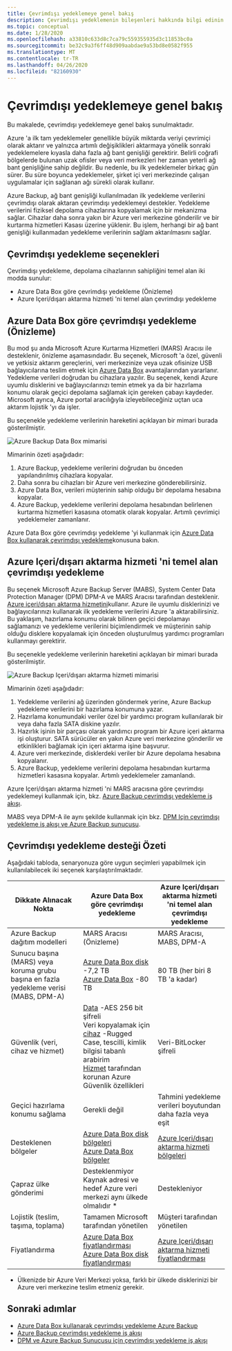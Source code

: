 ```yaml
---
title: Çevrimdışı yedeklemeye genel bakış
description: Çevrimdışı yedeklemenin bileşenleri hakkında bilgi edinin. Azure Içeri/dışarı aktarma hizmeti temel alınarak Azure Data Box ve çevrimdışı yedekleme tabanlı çevrimdışı yedekleme içerirler.
ms.topic: conceptual
ms.date: 1/28/2020
ms.openlocfilehash: a33810c633d8c7ca79c559355935d3c11853bc0a
ms.sourcegitcommit: be32c9a3f6ff48d909aabdae9a53bd8e0582f955
ms.translationtype: MT
ms.contentlocale: tr-TR
ms.lasthandoff: 04/26/2020
ms.locfileid: "82160930"
---
```

# <a name="overview-of-offline-backup"></a>Çevrimdışı yedeklemeye genel bakış

Bu makalede, çevrimdışı yedeklemeye genel bakış sunulmaktadır.

Azure 'a ilk tam yedeklemeler genellikle büyük miktarda veriyi çevrimiçi olarak aktarır ve yalnızca artımlı değişiklikleri aktarmaya yönelik sonraki yedeklemelere kıyasla daha fazla ağ bant genişliği gerektirir. Belirli coğrafi bölgelerde bulunan uzak ofisler veya veri merkezleri her zaman yeterli ağ bant genişliğine sahip değildir. Bu nedenle, bu ilk yedeklemeler birkaç gün sürer. Bu süre boyunca yedeklemeler, şirket içi veri merkezinde çalışan uygulamalar için sağlanan ağı sürekli olarak kullanır.

Azure Backup, ağ bant genişliği kullanılmadan ilk yedekleme verilerini çevrimdışı olarak aktaran çevrimdışı yedeklemeyi destekler. Yedekleme verilerini fiziksel depolama cihazlarına kopyalamak için bir mekanizma sağlar. Cihazlar daha sonra yakın bir Azure veri merkezine gönderilir ve bir kurtarma hizmetleri Kasası üzerine yüklenir. Bu işlem, herhangi bir ağ bant genişliği kullanmadan yedekleme verilerinin sağlam aktarılmasını sağlar.

## <a name="offline-backup-options"></a>Çevrimdışı yedekleme seçenekleri

Çevrimdışı yedekleme, depolama cihazlarının sahipliğini temel alan iki modda sunulur:

- Azure Data Box göre çevrimdışı yedekleme (Önizleme)
- Azure Içeri/dışarı aktarma hizmeti 'ni temel alan çevrimdışı yedekleme

## <a name="offline-backup-based-on-azure-data-box-preview"></a>Azure Data Box göre çevrimdışı yedekleme (Önizleme)

Bu mod şu anda Microsoft Azure Kurtarma Hizmetleri (MARS) Aracısı ile desteklenir, önizleme aşamasındadır. Bu seçenek, Microsoft 'a özel, güvenli ve yetkisiz aktarım gereçlerini, veri merkezinize veya uzak ofisinize USB bağlayıcılarına teslim etmek için [Azure Data Box](https://azure.microsoft.com/services/databox/) avantajlarından yararlanır. Yedekleme verileri doğrudan bu cihazlara yazılır. Bu seçenek, kendi Azure uyumlu disklerini ve bağlayıcılarınızı temin etmek ya da bir hazırlama konumu olarak geçici depolama sağlamak için gereken çabayı kaydeder. Microsoft ayrıca, Azure portal aracılığıyla izleyebileceğiniz uçtan uca aktarım lojistik 'yı da işler.

Bu seçenekle yedekleme verilerinin hareketini açıklayan bir mimari burada gösterilmiştir.

![Azure Backup Data Box mimarisi](./media/offline-backup-overview/azure-backup-databox-architecture.png)

Mimarinin özeti aşağıdadır:

1. Azure Backup, yedekleme verilerini doğrudan bu önceden yapılandırılmış cihazlara kopyalar.
2. Daha sonra bu cihazları bir Azure veri merkezine gönderebilirsiniz.
3. Azure Data Box, verileri müşterinin sahip olduğu bir depolama hesabına kopyalar.
4. Azure Backup, yedekleme verilerini depolama hesabından belirlenen kurtarma hizmetleri kasasına otomatik olarak kopyalar. Artımlı çevrimiçi yedeklemeler zamanlanır.

Azure Data Box göre çevrimdışı yedekleme 'yi kullanmak için [Azure Data Box kullanarak çevrimdışı yedekleme](offline-backup-azure-data-box.md)konusuna bakın.

## <a name="offline-backup-based-on-the-azure-importexport-service"></a>Azure Içeri/dışarı aktarma hizmeti 'ni temel alan çevrimdışı yedekleme

Bu seçenek Microsoft Azure Backup Server (MABS), System Center Data Protection Manager (DPM) DPM-A ve MARS Aracısı tarafından desteklenir. [Azure içeri/dışarı aktarma hizmetini](https://docs.microsoft.com/azure/storage/common/storage-import-export-service)kullanır. Azure ile uyumlu disklerinizi ve bağlayıcılarınızı kullanarak ilk yedekleme verilerini Azure 'a aktarabilirsiniz. Bu yaklaşım, hazırlama konumu olarak bilinen geçici depolamayı sağlamanızı ve yedekleme verilerini biçimlendirmek ve müşterinin sahip olduğu disklere kopyalamak için önceden oluşturulmuş yardımcı programları kullanmayı gerektirir.

Bu seçenekle yedekleme verilerinin hareketini açıklayan bir mimari burada gösterilmiştir.

![Azure Backup Içeri/dışarı aktarma hizmeti mimarisi](./media/offline-backup-overview/azure-backup-import-export.png)

Mimarinin özeti aşağıdadır:

1. Yedekleme verilerini ağ üzerinden göndermek yerine, Azure Backup yedekleme verilerini bir hazırlama konumuna yazar.
2. Hazırlama konumundaki veriler özel bir yardımcı program kullanılarak bir veya daha fazla SATA diskine yazılır.
3. Hazırlık işinin bir parçası olarak yardımcı program bir Azure içeri aktarma işi oluşturur. SATA sürücüler en yakın Azure veri merkezine gönderilir ve etkinlikleri bağlamak için içeri aktarma işine başvurur.
4. Azure veri merkezinde, disklerdeki veriler bir Azure depolama hesabına kopyalanır.
5. Azure Backup, yedekleme verilerini depolama hesabından kurtarma hizmetleri kasasına kopyalar. Artımlı yedeklemeler zamanlandı.

Azure Içeri/dışarı aktarma hizmeti 'ni MARS aracısına göre çevrimdışı yedeklemeyi kullanmak için, bkz. [Azure Backup çevrimdışı yedekleme iş akışı](https://docs.microsoft.com/azure/backup/backup-azure-backup-import-export).

MABS veya DPM-A ile aynı şekilde kullanmak için bkz. [DPM Için çevrimdışı yedekleme iş akışı ve Azure Backup sunucusu](https://docs.microsoft.com/azure/backup/backup-azure-backup-server-import-export-).

## <a name="offline-backup-support-summary"></a>Çevrimdışı yedekleme desteği Özeti

Aşağıdaki tabloda, senaryonuza göre uygun seçimleri yapabilmek için kullanılabilecek iki seçenek karşılaştırılmaktadır.

| **Dikkate Alınacak Nokta**                                            | **Azure Data Box göre çevrimdışı yedekleme**                     | **Azure Içeri/dışarı aktarma hizmeti 'ni temel alan çevrimdışı yedekleme**                |
| ------------------------------------------------------------ | ------------------------------------------------------------ | ------------------------------------------------------------ |
| Azure Backup dağıtım modelleri                              | MARS Aracısı (Önizleme)                                              | MARS Aracısı, MABS, DPM-A                                           |
| Sunucu başına (MARS) veya koruma grubu başına en fazla yedekleme verisi (MABS, DPM-A) | [Azure Data Box disk](https://docs.microsoft.com/azure/databox/data-box-disk-overview) -7,2 TB <br> [Azure Data Box](https://docs.microsoft.com/azure/databox/data-box-overview) -80 TB       | 80 TB (her biri 8 TB 'a kadar)                          |
| Güvenlik (veri, cihaz ve hizmet)                           | [Data](https://docs.microsoft.com/azure/databox/data-box-security#data-box-data-protection) -AES 256 bit şifreli <br> Veri kopyalamak için [cihaz](https://docs.microsoft.com/azure/databox/data-box-security#data-box-device-protection) -Rugged Case, tescilli, kimlik bilgisi tabanlı arabirim <br> [Hizmet](https://docs.microsoft.com/azure/databox/data-box-security#data-box-service-protection) tarafından korunan Azure Güvenlik özellikleri | Veri-BitLocker şifreli                                 |
| Geçici hazırlama konumu sağlama                     | Gerekli değil                                                | Tahmini yedekleme verileri boyutundan daha fazla veya eşit        |
| Desteklenen bölgeler                                           | [Azure Data Box disk bölgeleri](https://docs.microsoft.com/azure/databox/data-box-disk-overview#region-availability) <br> [Azure Data Box bölgeler](https://docs.microsoft.com/azure/databox/data-box-disk-overview#region-availability) | [Azure Içeri/dışarı aktarma hizmeti bölgeleri](https://docs.microsoft.com/azure/storage/common/storage-import-export-service#region-availability) |
| Çapraz ülke gönderimi                                     | Desteklenmiyor  <br>    Kaynak adresi ve hedef Azure veri merkezi aynı ülkede olmalıdır * | Destekleniyor                                                    |
| Lojistik (teslim, taşıma, toplama)           | Tamamen Microsoft tarafından yönetilen                                     | Müşteri tarafından yönetilen                                            |
| Fiyatlandırma                                                      | [Azure Data Box fiyatlandırması](https://azure.microsoft.com/pricing/details/databox/) <br> [Azure Data Box disk fiyatlandırması](https://azure.microsoft.com/pricing/details/databox/disk/) | [Azure Içeri/dışarı aktarma hizmeti fiyatlandırması](https://azure.microsoft.com/pricing/details/storage-import-export/) |

* Ülkenizde bir Azure Veri Merkezi yoksa, farklı bir ülkede disklerinizi bir Azure veri merkezine teslim etmeniz gerekir.

## <a name="next-steps"></a>Sonraki adımlar

- [Azure Data Box kullanarak çevrimdışı yedekleme Azure Backup](offline-backup-azure-data-box.md#backup-data-size-and-supported-data-box-skus)
- [Azure Backup çevrimdışı yedekleme iş akışı](backup-azure-backup-import-export.md)
- [DPM ve Azure Backup Sunucusu için çevrimdışı yedekleme iş akışı](backup-azure-backup-server-import-export-.md)
